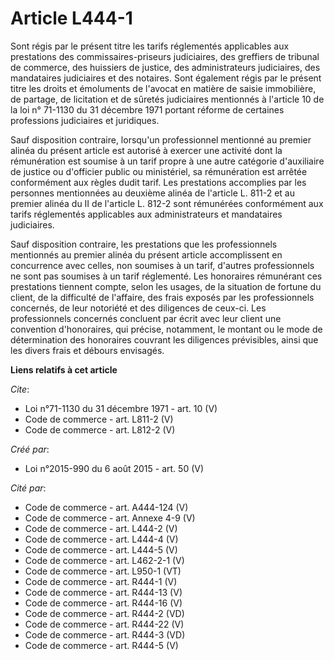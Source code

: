 # Article L444-1

Sont régis par le présent titre les tarifs réglementés applicables aux prestations des commissaires-priseurs judiciaires, des
greffiers de tribunal de commerce, des huissiers de justice, des administrateurs judiciaires, des mandataires judiciaires et
des notaires. Sont également régis par le présent titre les droits et émoluments de l'avocat en matière de saisie
immobilière, de partage, de licitation et de sûretés judiciaires mentionnés à l'article 10 de la loi n° 71-1130 du 31
décembre 1971 portant réforme de certaines professions judiciaires et juridiques. 

Sauf disposition contraire, lorsqu'un professionnel mentionné au premier alinéa du présent article est autorisé à exercer une
activité dont la rémunération est soumise à un tarif propre à une autre catégorie d'auxiliaire de justice ou d'officier
public ou ministériel, sa rémunération est arrêtée conformément aux règles dudit tarif. Les prestations accomplies par les
personnes mentionnées au deuxième alinéa de l'article L. 811-2 et au premier alinéa du II de l'article L. 812-2 sont
rémunérées conformément aux tarifs réglementés applicables aux administrateurs et mandataires judiciaires. 

Sauf disposition contraire, les prestations que les professionnels mentionnés au premier alinéa du présent article
accomplissent en concurrence avec celles, non soumises à un tarif, d'autres professionnels ne sont pas soumises à un tarif
réglementé. Les honoraires rémunérant ces prestations tiennent compte, selon les usages, de la situation de fortune du
client, de la difficulté de l'affaire, des frais exposés par les professionnels concernés, de leur notoriété et des
diligences de ceux-ci. Les professionnels concernés concluent par écrit avec leur client une convention d'honoraires, qui
précise, notamment, le montant ou le mode de détermination des honoraires couvrant les diligences prévisibles, ainsi que les
divers frais et débours envisagés.

**Liens relatifs à cet article**

_Cite_:

  - Loi n°71-1130 du 31 décembre 1971 - art. 10 (V)
  - Code de commerce - art. L811-2 (V)
  - Code de commerce - art. L812-2 (V)

_Créé par_:

  - Loi n°2015-990 du 6 août 2015 - art. 50 (V)

_Cité par_:

  - Code de commerce - art. A444-124 (V)
  - Code de commerce - art. Annexe 4-9 (V)
  - Code de commerce - art. L444-2 (V)
  - Code de commerce - art. L444-4 (V)
  - Code de commerce - art. L444-5 (V)
  - Code de commerce - art. L462-2-1 (V)
  - Code de commerce - art. L950-1 (VT)
  - Code de commerce - art. R444-1 (V)
  - Code de commerce - art. R444-13 (V)
  - Code de commerce - art. R444-16 (V)
  - Code de commerce - art. R444-2 (VD)
  - Code de commerce - art. R444-22 (V)
  - Code de commerce - art. R444-3 (VD)
  - Code de commerce - art. R444-5 (V)
